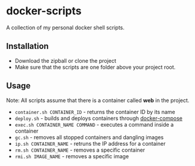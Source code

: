 # docker-scripts

A collection of my personal docker shell scripts.

## Installation

- Download the zipball or clone the project
- Make sure that the scripts are one folder above your project root.

## Usage

Note: All scripts assume that there is a container called **web** in the project.

- ```container.sh CONTAINER_ID``` - returns the container ID by its name
- ```deploy.sh``` - builds and deploys containers through [docker-compose](https://github.com/docker/compose)
- ```exec.sh CONTAINER_NAME COMMAND``` - executes a command inside a container
- ```gc.sh``` - removes all stopped containers and dangling images
- ```ip.sh CONTAINER_NAME``` - retruns the IP address for a container
- ```rm.sh CONTAINER_NAME``` - removes a specific container
- ```rmi.sh IMAGE_NAME``` - removes a specific image
